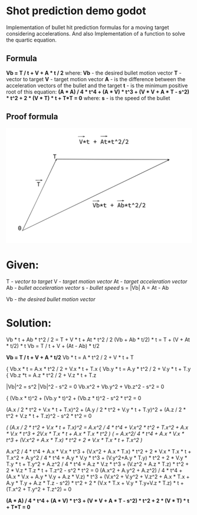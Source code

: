 # Shot prediction demo godot
Implementation of bullet hit prediction formulas for a moving target considering accelerations.
And also Implementation of a function to solve the quartic equation.

## Formula
**Vb = T / t + V + A * t / 2** where: 
**Vb** - the desired bullet motion vector
**T** - vector to target
**V** - target motion vector
**A** - is the difference between the acceleration vectors of the bullet and the target
**t** - is the minimum positive root of this equation: **(A * A) / 4 * t^4 + (A * V) * t^3 + (V * V + A * T - s^2) * t^2 + 2 * (V * T) * t + T*T = 0** where:
**s** - is the speed of the bullet

## Proof formula
![Scheme](docs/Scheme.png)
# Given:
T - *vector to target*
V - *target motion vector*
At - *target acceleration vector*
Ab - *bullet acceleration vector*
s - *bullet speed*
s = |Vb|
A = At - Ab

Vb - *the desired bullet motion vector*

# Solution:
Vb * t + Ab * t^2 / 2 = T + V * t + At * t^2 / 2
(Vb + Ab * t/2) * t = T + (V + At * t/2) * t
Vb = T / t + V + (At - Ab) * t/2

**Vb = T / t + V + A * t/2**
Vb * t = A * t^2 / 2 + V * t + T

{ Vb.x * t = A.x * t^2 / 2 + V.x * t + T.x
{ Vb.y * t = A.y * t^2 / 2 + V.y * t + T.y
{ Vb.z  *t = A.z * t^2 / 2 + V.z * t + T.z


|Vb|^2 = s^2
|Vb|^2 - s^2 = 0
Vb.x^2 + Vb.y^2 + Vb.z^2 - s^2 = 0

{ (Vb.x * t)^2 + (Vb.y * t)^2 + (Vb.z * t)^2 - s^2 * t^2 = 0


(A.x / 2 * t^2 + V.x * t + T.x)^2 + (A.y / 2 * t^2 + V.y * t + T.y)^2 + (A.z / 2 * t^2 + V.z * t + T.z)^2 - s^2 * t^2 = 0

*( (A.x / 2 * t^2 + V.x * t + T.x)^2 = A.x^2 / 4 * t^4 + V.x^2 * t^2 + T.x^2 + A.x * V.x * t^3 + 2V.x * T.x * t + A.x * T.x * t^2 )*
*( = A.x^2/ 4 * t^4 + A.x * V.x * t^3 + (V.x^2 + A.x * T.x) * t^2 + 2 * V.x * T.x * t + T.x^2 )*

A.x^2 / 4 * t^4 + A.x * V.x * t^3 + (V.x^2 + A.x * T.x) * t^2 + 2 * V.x * T.x * t + T.x^2  +  A.y^2 / 4 * t^4 + A.y * V.y * t^3 + (V.y^2+A.y * T.y) * t^2 + 2 * V.y * T.y * t + T.y^2  +  A.z^2 / 4 * t^4 + A.z * V.z * t^3 + (V.z^2 + A.z * T.z) * t^2 + 2 * V.z * T.z * t + T.z^2  -  s^2 * t^2 = 0
(A.x^2 + A.y^2 + A.z^2) / 4 * t^4 + (A.x * V.x + A.y * V.y + A.z * V.z) * t^3 + (V.x^2 + V.y^2 + V.z^2 + A.x * T.x + A.y * T.y + A.z * T.z - s^2) * t^2 + 2 * (V.x * T.x + V.y * T.y+V.z * T.z) * t + (T.x^2 + T.y^2 + T.z^2) = 0
 
**(A * A) / 4 * t^4 + (A * V) * t^3 + (V * V + A * T - s^2) * t^2 + 2 * (V * T) * t + T*T = 0**

